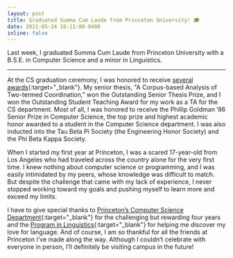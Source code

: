 ```yaml
---
layout: post
title: Graduated Summa Cum Laude from Princeton University! 🎓
date: 2021-05-24 16:11:00-0400
inline: false
---
```


Last week, I graduated Summa Cum Laude from Princeton University with a
B.S.E. in Computer Science and a minor in Linguistics. 

***

At the CS graduation ceremony, I was honored to receive [several awards](https://www.cs.princeton.edu/news/congratulations-department-computer-science-class-2021?fbclid=IwAR2mct4NnJlWBKsH5Hj53ub2J3Wv-UtRqR9UO4C3-2OhltcT2fe8wCSCRHI){:target="\_blank"}.
My senior thesis, "A Corpus-based Analysis of Two-termed Coordination," won the
Outstanding Senior Thesis Prize, and I won the Outstanding Student Teaching
Award for my work as a TA for the CS department.
Most of all, I was honored to receive the Phillip Goldman ’86 Senior Prize
in Computer Science, the top prize and highest academic honor awarded to a
student in the Computer Science department. I was also inducted into the Tau
Beta Pi Society (the Engineering Honor Society) and the Phi Beta Kappa
Society.

When I started my first year at Princeton, I was a scared 17-year-old from
Los Angeles who had traveled across the country alone for the very first time.
I knew nothing about computer science or programming, and I was easily
intimidated by my peers, whose knowledge was difficult to match. But despite
the challenge that came with my lack of experience, I never stopped working
toward my goals and pushing myself to learn more and exceed my limits.

I have to give special thanks to [Princeton’s Computer Science
Department](https://www.cs.princeton.edu/){:target="\_blank"} for
the challenging but rewarding four years and the [Program in
Linguistics](https://linguistics.princeton.edu/){:target="\_blank"} for
helping me discover my love for language. And of course, I am so thankful for
all the friends at Princeton I’ve made along the way. Although I couldn’t
celebrate with everyone in person, I’ll definitely be visiting campus
in the future!